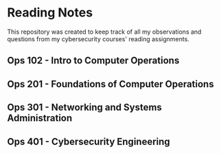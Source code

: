 # Reading Notes
This repository was created to keep track of all my observations and questions from my cybersecurity courses' reading assignments. 

## Ops 102 - Intro to Computer Operations
## Ops 201 - Foundations of Computer Operations
## Ops 301 - Networking and Systems Administration
## Ops 401 - Cybersecurity Engineering
